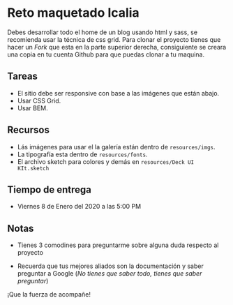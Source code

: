 # Reto maquetado Icalia

Debes desarrollar todo el home de un blog usando html y sass, se recomienda usar la técnica de css grid.
Para clonar el proyecto tienes que hacer un *Fork* que esta en la parte superior derecha, consiguiente se creara una copia en tu cuenta Github para que puedas clonar a tu maquina.

## Tareas

- El sitio debe ser responsive con base a las imágenes que están abajo.
- Usar CSS Grid.
- Usar BEM.


## Recursos

- Lás imágenes para usar el la galería están dentro de `resources/imgs`.
- La tipografía esta dentro de `resources/fonts`.
- El archivo sketch para colores y demás en `resources/Deck UI KIt.sketch`

## Tiempo de entrega

- Viernes 8 de Enero del 2020 a las 5:00 PM

## Notas

- Tienes 3 comodines para preguntarme sobre alguna duda respecto al proyecto

- Recuerda que tus mejores aliados son la documentación y saber preguntar a Google (*No tienes que saber todo, tienes que saber preguntar*)


¡Que la fuerza de acompañe!
